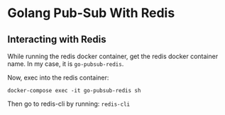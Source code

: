 # Golang Pub-Sub With Redis

## Interacting with Redis

While running the redis docker container, get the redis docker container name.
In my case, it is `go-pubsub-redis`.

Now, exec into the redis container:

`docker-compose exec -it go-pubsub-redis sh`

Then go to redis-cli by running: `redis-cli`
